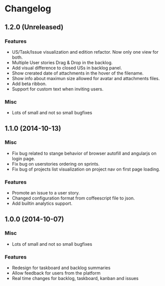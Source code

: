 # Changelog #

## 1.2.0 (Unreleased)

### Features
- US/Task/Issue visualization and edition refactor. Now only one view for both.
- Multiple User stories Drag & Drop in the backlog.
- Add visual difference to closed USs in backlog panel.
- Show crerated date of attachments in the hover of the filename.
- Show info about maximun size allowed for avatar and attachments files.
- Add beta ribbon.
- Support for custom text when inviting users.

### Misc
- Lots of small and not so small bugfixes


## 1.1.0 (2014-10-13)

### Misc ###

- Fix bug related to stange behavior of browser autofill and angularjs on login page.
- Fix bug on userstories ordering on sprints.
- Fix bug of projects list visualization on project nav on first page loading.

### Features ###

- Promote an issue to a user story.
- Changed configuration format from coffeescript file to json.
- Add builtin analytics support.

## 1.0.0 (2014-10-07)

### Misc ###

- Lots of small and not so small bugfixes

### Features ###

- Redesign for taskboard and backlog summaries
- Allow feedback for users from the platform
- Real time changes for backlog, taskboard, kanban and issues
